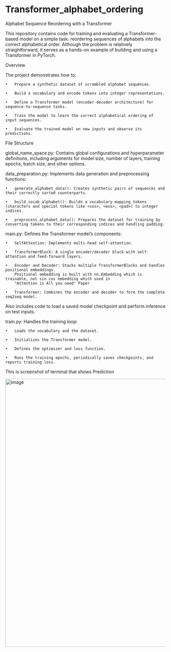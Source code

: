 # Transformer_alphabet_ordering

Alphabet Sequence Reordering with a Transformer

This repository contains code for training and evaluating a Transformer-based model on a simple task: reordering sequences of alphabets into the correct alphabetical order. Although the problem is relatively straightforward, it serves as a hands-on example of building and using a Transformer in PyTorch.

Overview

The project demonstrates how to:

	•	Prepare a synthetic dataset of scrambled alphabet sequences.
 
	•	Build a vocabulary and encode tokens into integer representations.
 
	•	Define a Transformer model (encoder-decoder architecture) for sequence-to-sequence tasks.
 
	•	Train the model to learn the correct alphabetical ordering of input sequences.
 
	•	Evaluate the trained model on new inputs and observe its predictions.

 

File Structure


global_name_space.py:
Contains global configurations and hyperparameter definitions, including arguments for model size, number of layers, training epochs, batch size, and other options.


data_preparation.py:
Implements data generation and preprocessing functions:

	•	generate_alphabet_data(): Creates synthetic pairs of sequences and their correctly sorted counterparts.
 
	•	build_vocab_alphabet(): Builds a vocabulary mapping tokens (characters and special tokens like <sos>, <eos>, <pad>) to integer indices.
 
	•	preprocess_alphabet_data(): Prepares the dataset for training by converting tokens to their corresponding indices and handling padding.

 
main.py:
Defines the Transformer model’s components:

	•	SelfAttention: Implements multi-head self-attention.
 
	•	TransformerBlock: A single encoder/decoder block with self-attention and feed-forward layers.
 
	•	Encoder and Decoder: Stacks multiple TransformerBlocks and handles positional embeddings. 
 		Positional embedding is built with nn.Embedding which is trainable, not sin cos embedding which used in 
   		"Attention is All you need" Paper
 
	•	Transformer: Combines the encoder and decoder to form the complete seq2seq model.
 
Also includes code to load a saved model checkpoint and perform inference on test inputs.


train.py:
Handles the training loop:

	•	Loads the vocabulary and the dataset.
 
	•	Initializes the Transformer model.
 
	•	Defines the optimizer and loss function.
 
	•	Runs the training epochs, periodically saves checkpoints, and reports training loss.




 This is screenshot of terminal that shows Prediction

 <img width="839" alt="image" src="https://github.com/user-attachments/assets/3de4c0cf-0126-4c99-a6bd-5c8cef384716" />

